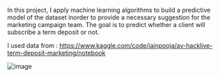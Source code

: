 In this project, I apply machine learning algorithms to build a predictive model of the dataset inorder to provide a necessary suggestion for the marketing campaign team.
The goal is to predict whether a client will subscribe a term deposit or not.

I used data from : https://www.kaggle.com/code/jainpooja/av-hacklive-term-deposit-marketing/notebook

![image](https://user-images.githubusercontent.com/110910473/202930820-0bcb044d-e0d1-4bb6-be17-ddf06d1302d5.png)

